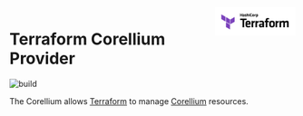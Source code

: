 <a href="https://terraform.io">
  <picture>
    <source media="(prefers-color-scheme: dark)" srcset=".github/terraform_logo_dark.svg">
    <source media="(prefers-color-scheme: light)" srcset=".github/terraform_logo_light.svg">
    <img src=".github/terraform_logo_light.svg" alt="Terraform logo" title="Terraform" align="right" height="50">
  </picture>
</a>

# Terraform Corellium Provider

![build](https://github.com/aimoda/terraform-provider-corellium/actions/workflows/devcontainer-build.yml/badge.svg)

The Corellium allows [Terraform](https://terraform.io) to manage [Corellium](https://www.corellium.com/) resources.
